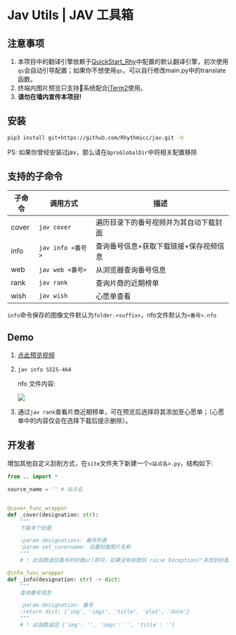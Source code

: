 # Jav Utils | JAV 工具箱

## 注意事项

1. 本项目中的翻译引擎依赖于[QuickStart_Rhy](https://github.com/Rhythmicc/qs)中配置的默认翻译引擎，初次使用`qs`会自动引导配置；如果你不想使用`qs`，可以自行修改main.py中的translate函数。
2. 终端内图片预览只支持系统配合[iTerm2](https://iterm2.com/)使用。
3. **请勿在墙内宣传本项目!**

## 安装

```sh
pip3 install git+https://github.com/Rhythmicc/jav.git -U
```

PS: 如果你曾经安装过jav，那么请在`QproGlobalDir`中将相关配置移除

## 支持的子命令

| 子命令 | 调用方式                             | 描述                                         |
| ------ | ------------------------------------ | -------------------------------------------- |
| cover | `jav cover` | 遍历目录下的番号视频并为其自动下载封面 |
| info   | `jav info <番号>` | 查询番号信息+获取下载链接+保存视频信息 |
| web | `jav web <番号>` | 从浏览器查询番号信息 |
| rank | `jav rank` | 查询片商的近期榜单 |
| wish | `jav wish` | 心愿单查看 |

`info`命令保存的图像文件默认为`folder.<suffix>`，nfo文件默认为`<番号>.nfo`

## Demo

1. [点此预览视频](https://cos.rhythmlian.cn/ImgBed/dfec21722022947a677ead76b6979d40.mp4)
2. `jav info SSIS-464`

   nfo 文件内容:

   ![](https://cos.rhythmlian.cn/ImgBed/8666a497a636036147f586dddf25d5cf.png)
3. 通过`jav rank`查看片商近期榜单，可在预览后选择将其添加至心愿单；（心愿单中的内容仅会在选择下载后提示删除）。

## 开发者

增加其他自定义刮削方式，在`site`文件夹下新建一个`<站点名>.py`，结构如下:
  ```py
  from .. import *
  
  source_name = '' # 站点名


  @cover_func_wrapper
  def _cover(designation: str):
      """
      下载多个封面

      :param designations: 番号列表
      :param set_covername: 设置封面图片名称
      """
      # ! 此函数返回番号的封面url即可，如果没有封面则 raise Exception("未找到封面")

  @info_func_wrapper
  def _info(designation: str) -> dict:
      """
      查询番号信息

      :param designation: 番号
      :return dict: {'img', 'imgs', 'title', 'plot', 'date'}
      """
      # ! 此函数返回 {'img': '', 'imgs': '', 'title': ''}
  ```
